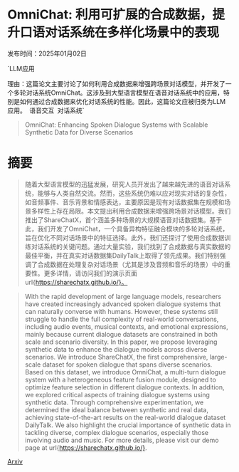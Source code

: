# OmniChat: 利用可扩展的合成数据，提升口语对话系统在多样化场景中的表现

发布时间：2025年01月02日

`LLM应用

理由：这篇论文主要讨论了如何利用合成数据来增强跨场景对话模型，并开发了一个多轮对话系统OmniChat。这涉及到大型语言模型在语音对话系统中的应用，特别是如何通过合成数据来优化对话系统的性能。因此，这篇论文应被归类为LLM应用。` `语音交互` `对话系统`

> OmniChat: Enhancing Spoken Dialogue Systems with Scalable Synthetic Data for Diverse Scenarios

# 摘要

> 随着大型语言模型的迅猛发展，研究人员开发出了越来越先进的语音对话系统，能够与人类自然交流。然而，这些系统仍难以应对现实对话的复杂性，如音频事件、音乐背景和情感表达，主要原因是现有对话数据集在规模和场景多样性上存在局限。本文提出利用合成数据来增强跨场景对话模型。我们推出了ShareChatX，首个涵盖多种场景的大规模语音对话数据集。基于此，我们开发了OmniChat，一个具备异构特征融合模块的多轮对话系统，旨在优化不同对话场景中的特征选择。此外，我们还探讨了使用合成数据训练对话系统的关键问题。通过大量实验，我们找到了合成数据与真实数据的最佳平衡，并在真实对话数据集DailyTalk上取得了领先成果。我们特别强调了合成数据在处理复杂对话场景（尤其是涉及音频和音乐的场景）中的重要性。更多详情，请访问我们的演示页面url{https://sharechatx.github.io/}。

> With the rapid development of large language models, researchers have created increasingly advanced spoken dialogue systems that can naturally converse with humans. However, these systems still struggle to handle the full complexity of real-world conversations, including audio events, musical contexts, and emotional expressions, mainly because current dialogue datasets are constrained in both scale and scenario diversity. In this paper, we propose leveraging synthetic data to enhance the dialogue models across diverse scenarios. We introduce ShareChatX, the first comprehensive, large-scale dataset for spoken dialogue that spans diverse scenarios. Based on this dataset, we introduce OmniChat, a multi-turn dialogue system with a heterogeneous feature fusion module, designed to optimize feature selection in different dialogue contexts. In addition, we explored critical aspects of training dialogue systems using synthetic data. Through comprehensive experimentation, we determined the ideal balance between synthetic and real data, achieving state-of-the-art results on the real-world dialogue dataset DailyTalk. We also highlight the crucial importance of synthetic data in tackling diverse, complex dialogue scenarios, especially those involving audio and music. For more details, please visit our demo page at url{https://sharechatx.github.io/}.

[Arxiv](https://arxiv.org/abs/2501.01384)